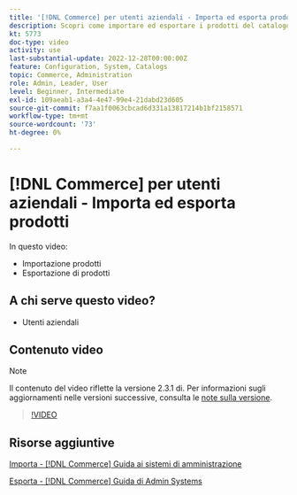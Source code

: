 ```yaml
---
title: '[!DNL Commerce] per utenti aziendali - Importa ed esporta prodotti'
description: Scopri come importare ed esportare i prodotti del catalogo.
kt: 5773
doc-type: video
activity: use
last-substantial-update: 2022-12-28T00:00:00Z
feature: Configuration, System, Catalogs
topic: Commerce, Administration
role: Admin, Leader, User
level: Beginner, Intermediate
exl-id: 109aeab1-a3a4-4e47-99e4-21dabd23d605
source-git-commit: f7aa1f0063cbcad6d331a13817214b1bf2158571
workflow-type: tm+mt
source-wordcount: '73'
ht-degree: 0%

---
```


# [!DNL Commerce] per utenti aziendali - Importa ed esporta prodotti

In questo video:

- Importazione prodotti
- Esportazione di prodotti

## A chi serve questo video?

- Utenti aziendali

## Contenuto video

>[!NOTE]
>
>Il contenuto del video riflette la versione 2.3.1 di. Per informazioni sugli aggiornamenti nelle versioni successive, consulta le [note sulla versione](https://experienceleague.adobe.com/docs/commerce-operations/release/notes/overview.html).

>[!VIDEO](https://video.tv.adobe.com/v/35958?quality=12&learn=on)

## Risorse aggiuntive

[Importa - [!DNL Commerce] Guida ai sistemi di amministrazione](https://experienceleague.adobe.com/docs/commerce-admin/systems/data-transfer/data-import.html)

[Esporta - [!DNL Commerce] Guida di Admin Systems](https://experienceleague.adobe.com/docs/commerce-admin/systems/data-transfer/data-export.html)

